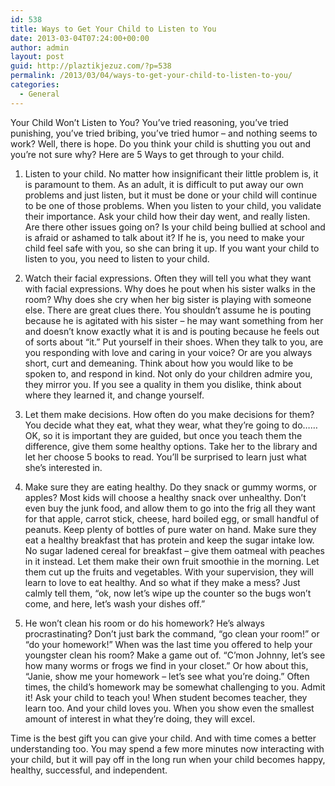 ```yaml
---
id: 538
title: Ways to Get Your Child to Listen to You
date: 2013-03-04T07:24:00+00:00
author: admin
layout: post
guid: http://plaztikjezuz.com/?p=538
permalink: /2013/03/04/ways-to-get-your-child-to-listen-to-you/
categories:
  - General
---
```

Your Child Won&#8217;t Listen to You? You&#8217;ve tried reasoning, you&#8217;ve tried punishing, you&#8217;ve tried bribing, you&#8217;ve tried humor &#8211; and nothing seems to work? Well, there is hope. Do you think your child is shutting you out and you&#8217;re not sure why? Here are 5 Ways to get through to your child.

1. Listen to your child. No matter how insignificant their little problem is, it is paramount to them. As an adult, it is difficult to put away our own problems and just listen, but it must be done or your child will continue to be one of those problems. When you listen to your child, you validate their importance. Ask your child how their day went, and really listen. Are there other issues going on? Is your child being bullied at school and is afraid or ashamed to talk about it? If he is, you need to make your child feel safe with you, so she can bring it up. If you want your child to listen to you, you need to listen to your child.

2. Watch their facial expressions. Often they will tell you what they want with facial expressions. Why does he pout when his sister walks in the room? Why does she cry when her big sister is playing with someone else. There are great clues there. You shouldn&#8217;t assume he is pouting because he is agitated with his sister &#8211; he may want something from her and doesn&#8217;t know exactly what it is and is pouting because he feels out of sorts about &#8220;it.&#8221; Put yourself in their shoes. When they talk to you, are you responding with love and caring in your voice? Or are you always short, curt and demeaning. Think about how you would like to be spoken to, and respond in kind. Not only do your children admire you, they mirror you. If you see a quality in them you dislike, think about where they learned it, and change yourself.

3. Let them make decisions. How often do you make decisions for them? You decide what they eat, what they wear, what they&#8217;re going to do&#8230;&#8230;OK, so it is important they are guided, but once you teach them the difference, give them some healthy options. Take her to the library and let her choose 5 books to read. You&#8217;ll be surprised to learn just what she&#8217;s interested in.

4. Make sure they are eating healthy. Do they snack or gummy worms, or apples? Most kids will choose a healthy snack over unhealthy. Don&#8217;t even buy the junk food, and allow them to go into the frig all they want for that apple, carrot stick, cheese, hard boiled egg, or small handful of peanuts. Keep plenty of bottles of pure water on hand. Make sure they eat a healthy breakfast that has protein and keep the sugar intake low. No sugar ladened cereal for breakfast &#8211; give them oatmeal with peaches in it instead. Let them make their own fruit smoothie in the morning. Let them cut up the fruits and vegetables. With your supervision, they will learn to love to eat healthy. And so what if they make a mess? Just calmly tell them, &#8220;ok, now let&#8217;s wipe up the counter so the bugs won&#8217;t come, and here, let&#8217;s wash your dishes off.&#8221;

5. He won&#8217;t clean his room or do his homework? He&#8217;s always procrastinating? Don&#8217;t just bark the command, &#8220;go clean your room!&#8221; or &#8220;do your homework!&#8221; When was the last time you offered to help your youngster clean his room? Make a game out of. &#8220;C&#8217;mon Johnny, let&#8217;s see how many worms or frogs we find in your closet.&#8221; Or how about this, &#8220;Janie, show me your homework &#8211; let&#8217;s see what you&#8217;re doing.&#8221; Often times, the child&#8217;s homework may be somewhat challenging to you. Admit it! Ask your child to teach you! When student becomes teacher, they learn too. And your child loves you. When you show even the smallest amount of interest in what they&#8217;re doing, they will excel.

Time is the best gift you can give your child. And with time comes a better understanding too. You may spend a few more minutes now interacting with your child, but it will pay off in the long run when your child becomes happy, healthy, successful, and independent.